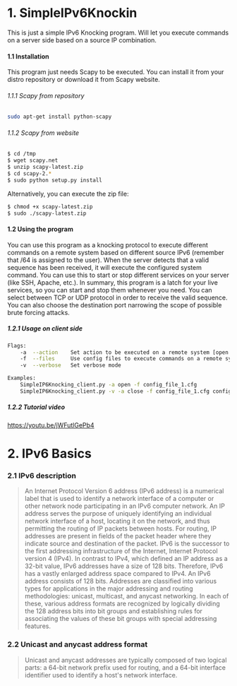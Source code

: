 # 1. SimpleIPv6Knockin
This is just a simple IPv6 Knocking program. Will let you execute commands on a server side based on a source IP combination. 
#### 1.1 Installation
This program just needs Scapy to be executed. You can install it from your distro repository or download it from Scapy website.
######  1.1.1 Scapy from repository
```sh
sudo apt-get install python-scapy
```
######  1.1.2 Scapy from website
```sh
$ cd /tmp
$ wget scapy.net
$ unzip scapy-latest.zip
$ cd scapy-2.*
$ sudo python setup.py install
```
Alternatively, you can execute the zip file:
```sh
$ chmod +x scapy-latest.zip
$ sudo ./scapy-latest.zip
```

#### 1.2 Using the program 
You can use this program as a knocking protocol to execute different commands on a remote system based on different source IPv6 (remember that /64 is assigned to the user). When the server detects that a valid sequence has been received, it will execute the configured system command. You can use this to start or stop different services on your server (like SSH, Apache, etc.). In summary, this program is a latch for your live services, so you can start and stop them whenever you need. You can select between TCP or UDP protocol in order to receive the valid sequence. You can also choose the destination port narrowing the scope of possible brute forcing attacks. 

##### 1.2.1 Usage on client side
```sh
Flags:
    -a  --action    Set action to be executed on a remote system [open|close]
    -f  --files     Use config files to execute commands on a remote system
    -v  --verbose   Set verbose mode

Examples:
    SimpleIP6Knocking_client.py -a open -f config_file_1.cfg
    SimpleIP6Knocking_client.py -v -a close -f config_file_1.cfg config_file_2.cfg
```
##### 1.2.2 Tutorial video
https://youtu.be/jWFutlGePb4

# 2. IPv6 Basics
### 2.1 IPv6 description
> An Internet Protocol Version 6 address (IPv6 address) is a numerical label that is used to identify a network interface of a computer or other network node participating in an IPv6 computer network.
> An IP address serves the purpose of uniquely identifying an individual network interface of a host, locating it on the network, and thus permitting the routing of IP packets between hosts. For routing, IP addresses are present in fields of the packet header where they indicate source and destination of the packet.
> IPv6 is the successor to the first addressing infrastructure of the Internet, Internet Protocol version 4 (IPv4). In contrast to IPv4, which defined an IP address as a 32-bit value, IPv6 addresses have a size of 128 bits. Therefore, IPv6 has a vastly enlarged address space compared to IPv4.
> An IPv6 address consists of 128 bits. Addresses are classified into various types for applications in the major addressing and routing methodologies: unicast, multicast, and anycast networking. In each of these, various address formats are recognized by logically dividing the 128 address bits into bit groups and establishing rules for associating the values of these bit groups with special addressing features.

### 2.2 Unicast and anycast address format
> Unicast and anycast addresses are typically composed of two logical parts: a 64-bit network prefix used for routing, and a 64-bit interface identifier used to identify a host's network interface.


